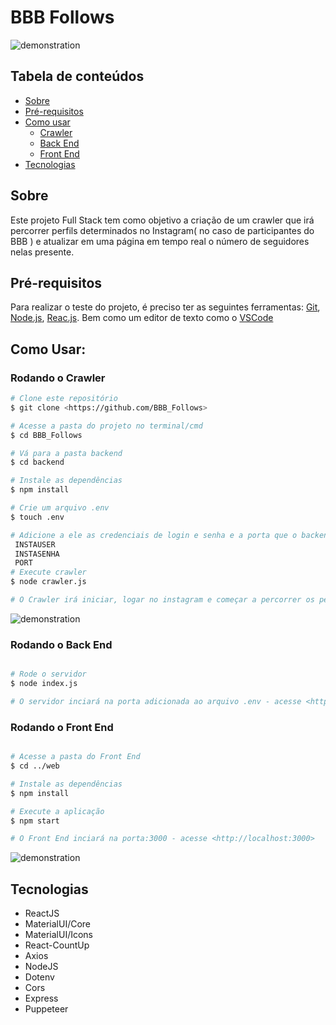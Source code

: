 # BBB Follows
![demonstration](https://media.giphy.com/media/WxJlZCf6OyNK7FBB7p/giphy.gif)
## Tabela de conteúdos

<!--ts-->
   * [Sobre](#sobre)
   * [Pré-requisitos](#pré-requisitos)
   * [Como usar](#como-usar)
      * [Crawler](#rodando-o-crawler)
      * [Back End](#rodando-o-back-end)
      * [Front End](#rodando-o-front-end)
   * [Tecnologias](#tecnologias)
<!--te-->

## Sobre
Este projeto Full Stack tem como objetivo a criação de um crawler que irá percorrer
perfils determinados no Instagram( no caso de participantes do BBB ) e atualizar em
uma página em tempo real o número de seguidores nelas presente.

## Pré-requisitos

Para realizar o teste do projeto, é preciso ter as seguintes ferramentas:
[Git](https://git-scm.com), [Node.js](https://nodejs.org/en/), [Reac.js](https://reactjs.org/). 
Bem como um editor de texto como o [VSCode](https://code.visualstudio.com/)

## Como Usar:

### Rodando o Crawler

```bash
# Clone este repositório
$ git clone <https://github.com/BBB_Follows>

# Acesse a pasta do projeto no terminal/cmd
$ cd BBB_Follows

# Vá para a pasta backend
$ cd backend

# Instale as dependências
$ npm install

# Crie um arquivo .env
$ touch .env  

# Adicione a ele as credenciais de login e senha e a porta que o backend irá rodar com as alias de:
 INSTAUSER
 INSTASENHA
 PORT
# Execute crawler
$ node crawler.js

# O Crawler irá iniciar, logar no instagram e começar a percorrer os perfils
```
![demonstration](https://media.giphy.com/media/bOInJcMLu8xyaZhQF3/giphy.gif)

### Rodando o Back End

```bash

# Rode o servidor 
$ node index.js

# O servidor inciará na porta adicionada ao arquivo .env - acesse <http://localhost:PORT>
```
### Rodando o Front End

```bash

# Acesse a pasta do Front End
$ cd ../web

# Instale as dependências
$ npm install

# Execute a aplicação
$ npm start

# O Front End inciará na porta:3000 - acesse <http://localhost:3000>
```
![demonstration](https://media.giphy.com/media/WxJlZCf6OyNK7FBB7p/giphy.gif)
## Tecnologias

* ReactJS
* MaterialUI/Core
* MaterialUI/Icons
* React-CountUp
* Axios
* NodeJS
* Dotenv
* Cors
* Express
* Puppeteer